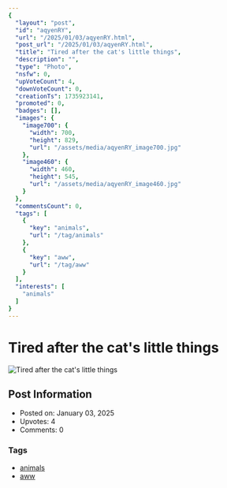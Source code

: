 ```yaml
---
{
  "layout": "post",
  "id": "aqyenRY",
  "url": "/2025/01/03/aqyenRY.html",
  "post_url": "/2025/01/03/aqyenRY.html",
  "title": "Tired after the cat's little things",
  "description": "",
  "type": "Photo",
  "nsfw": 0,
  "upVoteCount": 4,
  "downVoteCount": 0,
  "creationTs": 1735923141,
  "promoted": 0,
  "badges": [],
  "images": {
    "image700": {
      "width": 700,
      "height": 829,
      "url": "/assets/media/aqyenRY_image700.jpg"
    },
    "image460": {
      "width": 460,
      "height": 545,
      "url": "/assets/media/aqyenRY_image460.jpg"
    }
  },
  "commentsCount": 0,
  "tags": [
    {
      "key": "animals",
      "url": "/tag/animals"
    },
    {
      "key": "aww",
      "url": "/tag/aww"
    }
  ],
  "interests": [
    "animals"
  ]
}
---
```


# Tired after the cat's little things

![Tired after the cat's little things](/assets/media/aqyenRY_image700.jpg)

## Post Information

- Posted on: January 03, 2025
- Upvotes: 4
- Comments: 0

### Tags

- [animals](/tag/animals)
- [aww](/tag/aww)
